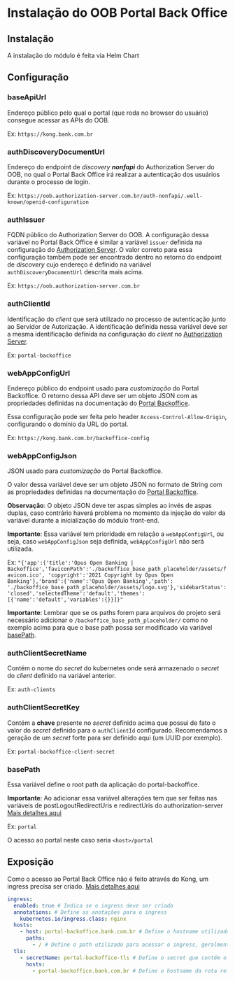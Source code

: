# Instalação do OOB Portal Back Office

## Instalação

A instalação do módulo é feita via Helm Chart

## Configuração

### baseApiUrl

Endereço público pelo qual o portal (que roda no browser do usuário) consegue
acessar as APIs do OOB.

Ex: `https://kong.bank.com.br`

### authDiscoveryDocumentUrl

Endereço do endpoint de *discovery **nonfapi*** do Authorization Server do
OOB, no qual o Portal Back Office irá realizar a autenticação dos usuários
durante o processo de login.

Ex: `https://oob.authorization-server.com.br/auth-nonfapi/.well-known/openid-configuration`

### authIssuer

FQDN público do Authorization Server do OOB. A configuração dessa variável no
Portal Back Office é similar a variável `issuer` definida na configuração do
[Authorization Server](../../deploy/oob-authorization-server/readme.md#issuer).
O valor correto para essa configuração também pode ser encontrado dentro no
retorno do endpoint de *discovery* cujo endereço é definido na variável
`authDiscoveryDocumentUrl` descrita mais acima.

Ex: `https://oob.authorization-server.com.br`

### authClientId

Identificação do *client* que será utilizado no processo de autenticação junto
ao Servidor de Autorização. A identificação definida nessa variável deve ser a
mesma identificação definida na configuração do *client* no [Authorization Server](../../deploy/oob-authorization-server/readme.md#clients).

Ex: `portal-backoffice`

### webAppConfigUrl

Endereço público do endpoint usado para *customização* do Portal Backoffice.
O retorno dessa API deve ser um objeto JSON com as propriedades definidas na
documentação do [Portal Backoffice](../../portal-backoffice/customizacao/readme.md).

Essa configuração pode ser feita pelo header `Access-Control-Allow-Origin`, configurando
o domínio da URL do portal.

Ex: `https://kong.bank.com.br/backoffice-config`

### webAppConfigJson

JSON usado para *customização* do Portal Backoffice.

O valor dessa variável deve ser um objeto JSON no formato de String com as
propriedades definidas na documentação do [Portal Backoffice](../../portal-backoffice/customizacao/readme.md).

**Observação**: O objeto JSON deve ter aspas simples ao invés de aspas duplas,
caso contrário haverá problema no momento da injeção do valor da variável
durante a inicialização do módulo front-end.

**Importante**: Essa variável tem prioridade em relação a `webAppConfigUrl`, ou seja,
caso `webAppConfigJson` seja definida, `webAppConfigUrl` não será utilizada.

Ex: `"{'app':{'title':'Opus Open Banking | Backoffice','faviconPath':'./backoffice_base_path_placeholder/assets/favicon.ico',
'copyright':'2021 Copyright by Opus Open Banking'},'brand':{'name':'Opus Open Banking','path':
'./backoffice_base_path_placeholder/assets/logo.svg'},'sidebarStatus':'closed','selectedTheme':'default','themes':[{'name':'default','variables':{}}]}"`

**Importante**: Lembrar que se os paths forem para arquivos do projeto será
necessário adicionar o `/backoffice_base_path_placeholder/` como no exemplo acima
para que o base path possa ser modificado via variável [basePath](#basePath).

### authClientSecretName

Contém o nome do *secret* do kubernetes onde será armazenado o *secret* do
*client* definido na variável anterior.

Ex: `auth-clients`

### authClientSecretKey

Contém a **chave** presente no *secret* definido acima que possui de fato o valor
do *secret* definido para o `authClientId` configurado. Recomendamos a geração
de um *secret* forte para ser definido aqui (um UUID por exemplo).

Ex: `portal-backoffice-client-secret`

### basePath

Essa variável define o root path da aplicação do portal-backoffice.

**Importante**: Ao adicionar essa variável alterações tem que ser feitas
nas variáveis de postLogoutRedirectUris e redirectUris do authorization-server
[Mais detalhes aqui](../../portal-backoffice/federation-usuarios-internos/readme.md#configuração-do-client-do-portal-back-office)

Ex: `portal`

O acesso ao portal neste caso seria `<host>/portal`

## Exposição

Como o acesso ao Portal Back Office não é feito através do Kong, um ingress
precisa ser criado. [Mais detalhes aqui](../readme.md#criação-de-ingresses)

```yaml
ingress:
  enabled: true # Indica se o ingress deve ser criado
  annotations: # Define as anotações para o ingress
    kubernetes.io/ingress.class: nginx
  hosts:
    - host: portal-backoffice.bank.com.br # Define o hostname utilizado para acessar o ingress
      paths:
        - / # Define o path utilizado para acessar o ingress, geralmente "/"
  tls: 
    - secretName: portal-backoffice-tls # Define o secret que contém o certificado caso o ingress aceite conexões HTTPS
      hosts:
        - portal-backoffice.bank.com.br # Define o hostname da rota relacionada a essa configuração de tls
```
